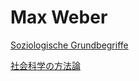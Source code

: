 # Max Weber

[Soziologische Grundbegriffe](Max%20Weber%20148b1e1db3ae4f01a2bc10bd10455ba6/Soziologische%20Grundbegriffe%2035598f97b05f4278bab1b8566fb502b9.md)

[社会科学の方法論](Max%20Weber%20148b1e1db3ae4f01a2bc10bd10455ba6/%E7%A4%BE%E4%BC%9A%E7%A7%91%E5%AD%A6%E3%81%AE%E6%96%B9%E6%B3%95%E8%AB%96%20ade770fc65224811ba12ebcc0b5f7c64.md)